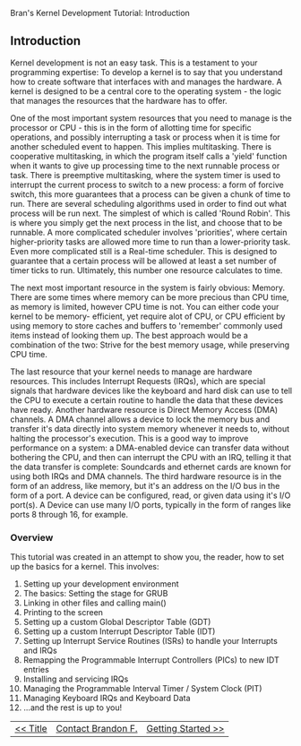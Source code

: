 Bran's Kernel Development Tutorial: Introduction



Introduction
------------

Kernel development is not an easy task. This is a testament to your programming
expertise: To develop a kernel is to say that you understand how to create
software that interfaces with and manages the hardware. A kernel is designed to
be a central core to the operating system - the logic that manages the resources
that the hardware has to offer.

One of the most important system resources that you need to manage is the
processor or CPU - this is in the form of allotting time for specific operations,
and possibly interrupting a task or process when it is time for another scheduled
event to happen. This implies multitasking. There is cooperative multitasking, in
which the program itself calls a 'yield' function when it wants to give up
processing time to the next runnable process or task. There is preemptive
multitasking, where the system timer is used to interrupt the current process to
switch to a new process: a form of forcive switch, this more guarantees that a
process can be given a chunk of time to run. There are several scheduling
algorithms used in order to find out what process will be run next. The simplest
of which is called 'Round Robin'. This is where you simply get the next process in
the list, and choose that to be runnable. A more complicated scheduler involves
'priorities', where certain higher-priority tasks are allowed more time to run
than a lower-priority task. Even more complicated still is a Real-time scheduler.
This is designed to guarantee that a certain process will be allowed at least a
set number of timer ticks to run. Ultimately, this number one resource calculates
to time.

The next most important resource in the system is fairly obvious: Memory. There
are some times where memory can be more precious than CPU time, as memory is
limited, however CPU time is not. You can either code your kernel to be memory-
efficient, yet require alot of CPU, or CPU efficient by using memory to store
caches and buffers to 'remember' commonly used items instead of looking them up.
The best approach would be a combination of the two: Strive for the best memory
usage, while preserving CPU time.

The last resource that your kernel needs to manage are hardware resources. This
includes Interrupt Requests (IRQs), which are special signals that hardware
devices like the keyboard and hard disk can use to tell the CPU to execute a
certain routine to handle the data that these devices have ready. Another
hardware resource is Direct Memory Access (DMA) channels. A DMA channel allows a
device to lock the memory bus and transfer it's data directly into system memory
whenever it needs to, without halting the processor's execution. This is a good
way to improve performance on a system: a DMA-enabled device can transfer data
without bothering the CPU, and then can interrupt the CPU with an IRQ, telling it
that the data transfer is complete: Soundcards and ethernet cards are known for
using both IRQs and DMA channels. The third hardware resource is in the form of
an address, like memory, but it's an address on the I/O bus in the form of a
port. A device can be configured, read, or given data using it's I/O port(s). A
Device can use many I/O ports, typically in the form of ranges like ports 8
through 16, for example.

### Overview

This tutorial was created in an attempt to show you, the reader, how to set up
the basics for a kernel. This involves:  
1) Setting up your development environment  
2) The basics: Setting the stage for GRUB  
3) Linking in other files and calling main()  
4) Printing to the screen  
5) Setting up a custom Global Descriptor Table (GDT)  
6) Setting up a custom Interrupt Descriptor Table (IDT)  
7) Setting up Interrupt Service Routines (ISRs) to handle your Interrupts and IRQs  
8) Remapping the Programmable Interrupt Controllers (PICs) to new IDT entries  
9) Installing and servicing IRQs  
10) Managing the Programmable Interval Timer / System Clock (PIT)  
11) Managing Keyboard IRQs and Keyboard Data  
12) ...and the rest is up to you!

|  |  |  |
| --- | --- | --- |
| [<< Title](title.htm) | [Contact Brandon F.](mailto:friesenb@gmail.com) | [Getting Started >>](gettingstarted.htm) |